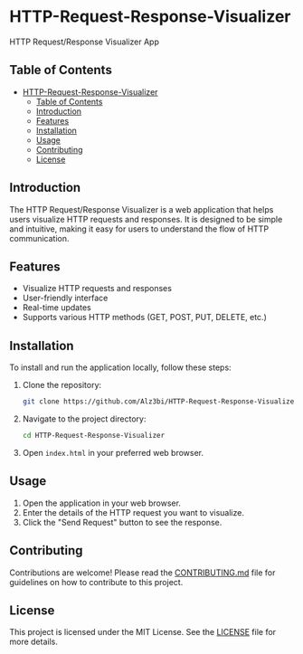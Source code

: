 # HTTP-Request-Response-Visualizer

HTTP Request/Response Visualizer App

## Table of Contents

- [HTTP-Request-Response-Visualizer](#http-request-response-visualizer)
  - [Table of Contents](#table-of-contents)
  - [Introduction](#introduction)
  - [Features](#features)
  - [Installation](#installation)
  - [Usage](#usage)
  - [Contributing](#contributing)
  - [License](#license)

## Introduction

The HTTP Request/Response Visualizer is a web application that helps users visualize HTTP requests and responses. It is designed to be simple and intuitive, making it easy for users to understand the flow of HTTP communication.

## Features

- Visualize HTTP requests and responses
- User-friendly interface
- Real-time updates
- Supports various HTTP methods (GET, POST, PUT, DELETE, etc.)

## Installation

To install and run the application locally, follow these steps:

1. Clone the repository:
    ```sh
    git clone https://github.com/Alz3bi/HTTP-Request-Response-Visualizer.git
    ```
2. Navigate to the project directory:
    ```sh
    cd HTTP-Request-Response-Visualizer
    ```
3. Open `index.html` in your preferred web browser.

## Usage

1. Open the application in your web browser.
2. Enter the details of the HTTP request you want to visualize.
3. Click the "Send Request" button to see the response.

## Contributing

Contributions are welcome! Please read the [CONTRIBUTING.md](CONTRIBUTING.md) file for guidelines on how to contribute to this project.

## License

This project is licensed under the MIT License. See the [LICENSE](LICENSE) file for more details.